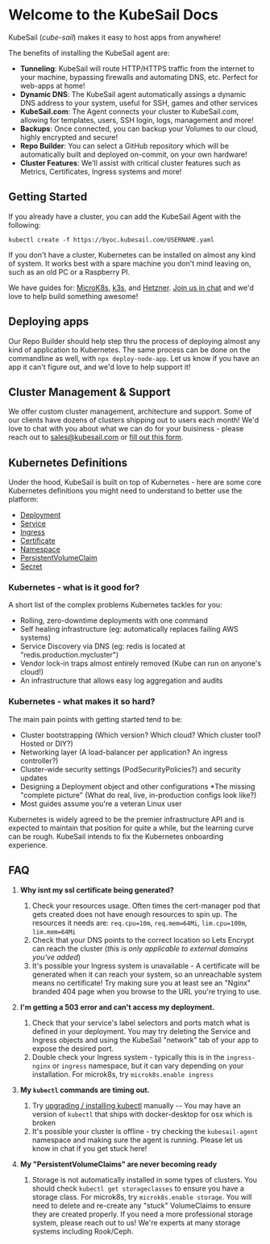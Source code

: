 # Welcome to the KubeSail Docs

KubeSail (_cube-sail_) makes it easy to host apps from anywhere!

The benefits of installing the KubeSail agent are:

- **Tunneling**: KubeSail will route HTTP/HTTPS traffic from the internet to your machine, bypassing firewalls and automating DNS, etc. Perfect for web-apps at home!
- **Dynamic DNS**: The KubeSail agent automatically assings a dynamic DNS address to your system, useful for SSH, games and other services
- **KubeSail.com**: The Agent connects your cluster to KubeSail.com, allowing for templates, users, SSH login, logs, management and more!
- **Backups**: Once connected, you can backup your Volumes to our cloud, highly encrypted and secure!
- **Repo Builder**: You can select a GitHub repository which will be automatically built and deployed on-commit, on your own hardware!
- **Cluster Features**: We'll assist with critical cluster features such as Metrics, Certificates, Ingress systems and more!

## Getting Started

If you already have a cluster, you can add the KubeSail Agent with the following:

    kubectl create -f https://byoc.kubesail.com/USERNAME.yaml

If you don't have a cluster, Kubernetes can be installed on almost any kind of system. It works best with a spare machine you don't mind leaving on, such as an old PC or a Raspberry PI.

We have guides for: [MicroK8s](https://kubesail.com/blog/microk8s-raspberry-pi), [k3s](https://kubesail.com/blog/k3s-raspberry-pi), and [Hetzner](https://kubesail.com/blog/dedicated-kubernetes-on-hetzner). [Join us in chat](https://gitter.im/KubeSail/community) and we'd love to help build something awesome!


## Deploying apps

Our Repo Builder should help step thru the process of deploying almost any kind of application to Kubernetes. The same process can be done on the commandline as well, with `npx deploy-node-app`. Let us know if you have an app it can't figure out, and we'd love to help support it!

## Cluster Management & Support

We offer custom cluster management, architecture and support. Some of our clients have dozens of clusters shipping out to users each month! We'd love to chat with you about what we can do for your buisiness - please reach out to sales@kubesail.com or [fill out this form](https://kubesail.typeform.com/to/lFZF2r).

## Kubernetes Definitions

Under the hood, KubeSail is built on top of Kubernetes - here are some core Kubernetes definitions you might need to understand to better use the platform:

-   [Deployment](/definitions#deployment)
-   [Service](/definitions#service)
-   [Ingress](/definitions#ingress)
-   [Certificate](/definitions#certificate)
-   [Namespace](/definitions#namespace)
-   [PersistentVolumeClaim](/definitions#persistentvolumeclaim)
-   [Secret](/definitions#secret)

### Kubernetes - what is it good for?

A short list of the complex problems Kubernetes tackles for you:

-   Rolling, zero-downtime deployments with one command
-   Self healing infrastructure (eg: automatically replaces failing AWS systems)
-   Service Discovery via DNS (eg: redis is located at "redis.production.mycluster")
-   Vendor lock-in traps almost entirely removed (Kube can run on anyone's cloud!)
-   An infrastructure that allows easy log aggregation and audits

### Kubernetes - what makes it so hard?

The main pain points with getting started tend to be:

-   Cluster bootstrapping (Which version? Which cloud? Which cluster tool? Hosted or DIY?)
-   Networking layer (A load-balancer per application? An ingress controller?)
-   Cluster-wide security settings (PodSecurityPolicies?) and security updates
-   Designing a Deployment object and other configurations
    \*The missing "complete picture" (What do real, live, in-production configs look like?)
-   Most guides assume you're a veteran Linux user

Kubernetes is widely agreed to be the premier infrastructure API and is expected to maintain that position for quite a while, but the learning curve can be rough. KubeSail intends to fix the Kubernetes onboarding experience.

## FAQ

1.  **Why isnt my ssl certificate being generated?**
    1.  Check your resources usage. Often times the cert-manager pod that gets created does not have enough resources to spin up. The resources it needs are:
        `req.cpu=10m`, `req.mem=64Mi`, `lim.cpu=100m`, `lim.mem=64Mi`
    1.  Check that your DNS points to the correct location so Lets Encrypt can reach the cluster (_this is only applicable to external domains you've added_)
    2.  It's possible your Ingress system is unavailable - A certificate will be generated when it can reach your system, so an unreachable system means no certificate! Try making sure you at least see an "Nginx" branded 404 page when you browse to the URL you're trying to use.

2.  **I'm getting a 503 error and can't access my deployment.**
    1.  Check that your service's label selectors and ports match what is defined in your deployment. You may try deleting the Service and Ingress objects and using the KubeSail "network" tab of your app to expose the desired port.
    2. Double check your Ingress system - typically this is in the `ingress-nginx` or `ingress` namespace, but it can vary depending on your installation. For microk8s, try `microk8s.enable ingress`

3.  **My `kubectl` commands are timing out.**
    1.  Try [upgrading / installing kubectl](https://kubernetes.io/docs/tasks/tools/install-kubectl/) manually -- You may have an version of `kubectl` that ships with docker-desktop for osx which is broken
    2. It's possible your cluster is offline - try checking the `kubesail-agent` namespace and making sure the agent is running. Please let us know in chat if you get stuck here!

4. **My "PersistentVolumeClaims" are never becoming ready**
   1. Storage is not automatically installed in some types of clusters. You should check `kubectl get storageclasses` to ensure you have a storage class. For microk8s, try `microk8s.enable storage`. You will need to delete and re-create any "stuck" VolumeClaims to ensure they are created properly. If you need a more professional storage system, please reach out to us! We're experts at many storage systems including Rook/Ceph.
